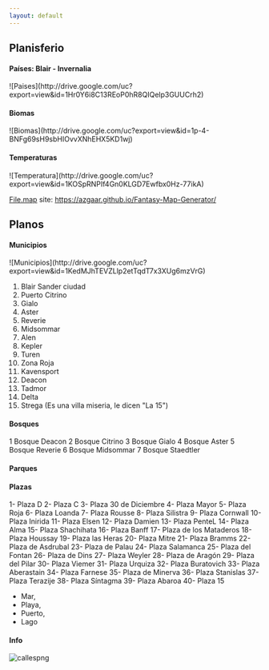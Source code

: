 ```yaml
---
layout: default
---
```


<h2>Planisferio</h2>

<h4>Países: Blair - Invernalia</h4>
![Paises](http://drive.google.com/uc?export=view&id=1Hr0Y6i8C13REoP0hR8QIQelp3GUUCrh2)

<h4>Biomas</h4>
![Biomas](http://drive.google.com/uc?export=view&id=1p-4-BNFg69sH9sbHIOvvXNhEHX5KD1wj)

<h4>Temperaturas</h4>
![Temperatura](http://drive.google.com/uc?export=view&id=1KOSpRNPIf4Gn0KLGD7Ewfbx0Hz-77ikA)

[File.map](https://drive.google.com/uc?export=download&id=1w_Cnip3_Z7QGXnDXyfqr5YfoUzeFKEGG) site: https://azgaar.github.io/Fantasy-Map-Generator/

<h2>Planos</h2>

<h4>Municipios</h4>
![Municipios](http://drive.google.com/uc?export=view&id=1KedMJhTEVZLlp2etTqdT7x3XUg6mzVrG)

1. Blair Sander ciudad
1. Puerto Citrino
1. Gialo
1. Aster
1. Reverie
1. Midsommar
1. Alen
1. Kepler
1. Turen
1. Zona Roja
1. Kavensport
1. Deacon
1. Tadmor	
1. Delta
1. Strega (Es una villa miseria,
le dicen "La 15")

<h4>Bosques</h4>

1 Bosque Deacon
2 Bosque Citrino
3 Bosque Gialo
4 Bosque Aster
5 Bosque Reverie
6 Bosque Midsommar
7 Bosque Staedtler

<h4>Parques</h4>

<h4>Plazas</h4>

1- Plaza D
2- Plaza C
3- Plaza 30 de Diciembre
4- Plaza Mayor
5- Plaza Roja
6- Plaza Loanda
7- Plaza Rousse
8- Plaza Silistra
9- Plaza Cornwall
10- Plaza Inirida
11- Plaza Elsen
12- Plaza Damien
13- Plaza PenteL
14- Plaza Alma
15- Plaza Shachihata
16- Plaza Banff
17- Plaza de los Mataderos
18- Plaza Houssay
19- Plaza las Heras
20- Plaza Mitre
21- Plaza Bramms
22- Plaza de Asdrubal
23- Plaza de Palau
24- Plaza Salamanca
25- Plaza del Fontan
26- Plaza de Dins
27- Plaza Weyler
28- Plaza de Aragón
29- Plaza del Pilar
30- Plaza Viemer
31- Plaza Urquiza
32- Plaza Buratovich
33- Plaza Aberastain
34- Plaza Farnese
35- Plaza de Minerva
36- Plaza Stanislas
37- Plaza Terazije
38- Plaza Síntagma
39- Plaza Abaroa
40- Plaza 15

- Mar,
- Playa,
- Puerto,
- Lago

<h4>Info</h4>

![callespng](http://drive.google.com/uc?export=view&id=1mSd36QUwBhSlXb-JCqnH0TalrIyME0Nj)
